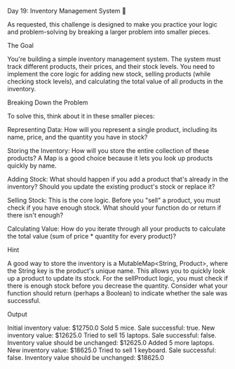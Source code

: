 Day 19: Inventory Management System 🏬

As requested, this challenge is designed to make you practice your logic and problem-solving by breaking a larger problem into smaller pieces.

The Goal

You're building a simple inventory management system. The system must track different products, their prices, and their stock levels. You need to implement the core logic for adding new stock, selling products (while checking stock levels), and calculating the total value of all products in the inventory.

Breaking Down the Problem

To solve this, think about it in these smaller pieces:

Representing Data: How will you represent a single product, including its name, price, and the quantity you have in stock?

Storing the Inventory: How will you store the entire collection of these products? A Map is a good choice because it lets you look up products quickly by name.

Adding Stock: What should happen if you add a product that's already in the inventory? Should you update the existing product's stock or replace it?

Selling Stock: This is the core logic. Before you "sell" a product, you must check if you have enough stock. What should your function do or return if there isn't enough?

Calculating Value: How do you iterate through all your products to calculate the total value (sum of price * quantity for every product)?

Hint

A good way to store the inventory is a MutableMap<String, Product>, where the String key is the product's unique name. This allows you to quickly look up a product to update its stock. For the sellProduct logic, you must check if there is enough stock before you decrease the quantity. Consider what your function should return (perhaps a Boolean) to indicate whether the sale was successful.

Output

Initial inventory value: $12750.0
Sold 5 mice. Sale successful: true. New inventory value: $12625.0
Tried to sell 15 laptops. Sale successful: false. Inventory value should be unchanged: $12625.0
Added 5 more laptops. New inventory value: $18625.0
Tried to sell 1 keyboard. Sale successful: false. Inventory value should be unchanged: $18625.0
